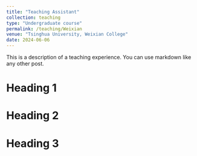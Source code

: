```yaml
---
title: "Teaching Assistant"
collection: teaching
type: "Undergraduate course"
permalink: /teaching/Weixian
venue: "Tsinghua University, Weixian College"
date: 2024-06-06
---
```


This is a description of a teaching experience. You can use markdown like any other post.

Heading 1
======

Heading 2
======

Heading 3
======
